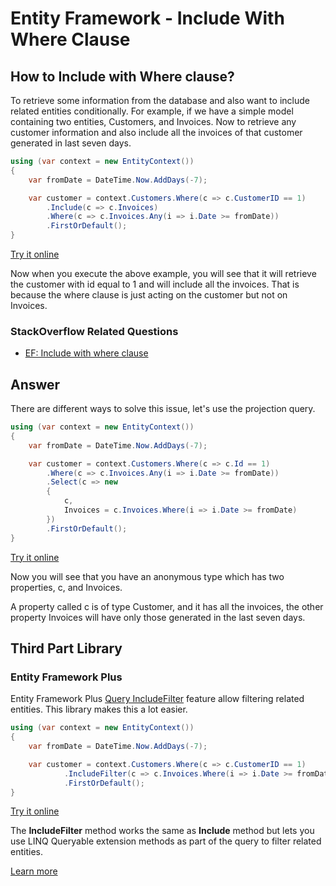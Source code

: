 # Entity Framework - Include With Where Clause

## How to Include with Where clause? 

To retrieve some information from the database and also want to include related entities conditionally. For example, if we have a simple model containing two entities, Customers, and Invoices. Now to retrieve any customer information and also include all the invoices of that customer generated in last seven days.


```csharp
using (var context = new EntityContext())
{
    var fromDate = DateTime.Now.AddDays(-7);

    var customer = context.Customers.Where(c => c.CustomerID == 1)
        .Include(c => c.Invoices)
        .Where(c => c.Invoices.Any(i => i.Date >= fromDate))
        .FirstOrDefault();
}
```

[Try it online](https://dotnetfiddle.net/xT7Foc)

Now when you execute the above example, you will see that it will retrieve the customer with id equal to 1 and will include all the invoices. That is because the where clause is just acting on the customer but not on Invoices.

### StackOverflow Related Questions

 - [EF: Include with where clause](https://stackoverflow.com/questions/16798796/ef-include-with-where-clause)

## Answer

There are different ways to solve this issue, let's use the projection query.


```csharp
using (var context = new EntityContext())
{
    var fromDate = DateTime.Now.AddDays(-7);

    var customer = context.Customers.Where(c => c.Id == 1)
        .Where(c => c.Invoices.Any(i => i.Date >= fromDate))
        .Select(c => new
        {
            c,
            Invoices = c.Invoices.Where(i => i.Date >= fromDate)
        })
        .FirstOrDefault();
}
```
[Try it online](https://dotnetfiddle.net/p7gCwP)

Now you will see that you have an anonymous type which has two properties, c, and Invoices. 

A property called c is of type Customer, and it has all the invoices, the other property Invoices will have only those generated in the last seven days.

## Third Part Library

### Entity Framework Plus

Entity Framework Plus [Query IncludeFilter](http://entityframework-plus.net/query-include-filter) feature allow filtering related entities. This library makes this a lot easier.


```csharp
using (var context = new EntityContext())
{
    var fromDate = DateTime.Now.AddDays(-7);

    var customer = context.Customers.Where(c => c.CustomerID == 1)
            .IncludeFilter(c => c.Invoices.Where(i => i.Date >= fromDate))
            .FirstOrDefault();
}
```

[Try it online](https://dotnetfiddle.net/WdiJTj)

The **IncludeFilter** method works the same as **Include** method but lets you use LINQ Queryable extension methods as part of the query to filter related entities.

[Learn more](http://entityframework-plus.net)
